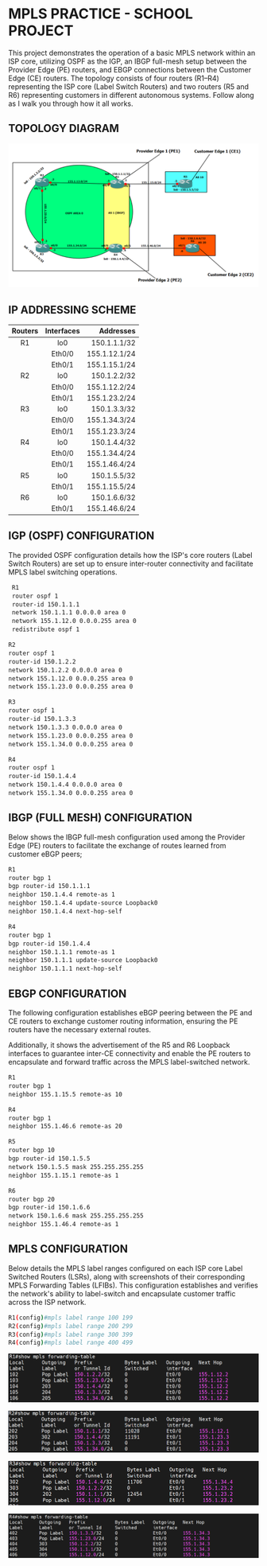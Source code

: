 
# MPLS PRACTICE - SCHOOL PROJECT

This project demonstrates the operation of a basic MPLS network within an ISP core, utilizing OSPF as the IGP, an IBGP full-mesh setup between the Provider Edge (PE) routers, and EBGP connections between the Customer Edge (CE) routers. The topology consists of four routers (R1–R4) representing the ISP core (Label Switch Routers) and two routers (R5 and R6) representing customers in different autonomous systems. Follow along as I walk you through how it all works.



## TOPOLOGY DIAGRAM


![](https://github.com/Olaide608/MPLS---School-Project-/blob/main/MPLS%20Topology%20Diagram.png)
## IP ADDRESSING SCHEME

| Routers | Interfaces | Addresses |
| :-----: | :------: | ----: |
| R1 | lo0 | 150.1.1.1/32 |
|    |  Eth0/0      |  155.1.12.1/24 |
|    |  Eth0/1      |  155.1.15.1/24 |
| R2 | lo0 | 150.1.2.2/32 |
|    |  Eth0/0      |  155.1.12.2/24 |
|    |  Eth0/1      |  155.1.23.2/24 |
| R3 | lo0 | 150.1.3.3/32 |
|    |  Eth0/0      |  155.1.34.3/24 |
|    |  Eth0/1      |  155.1.23.3/24 |
| R4 | lo0 | 150.1.4.4/32 |
|    |  Eth0/0      |  155.1.34.4/24 |
|    |  Eth0/1      |  155.1.46.4/24 |
| R5 | lo0 | 150.1.5.5/32 |
|    |  Eth0/1      |  155.1.15.5/24 |
| R6 | lo0 | 150.1.6.6/32 |
|    |  Eth0/1      |  155.1.46.6/24 |


## IGP (OSPF) CONFIGURATION

The provided OSPF configuration details how the ISP's core routers (Label Switch Routers) are set up to ensure inter-router connectivity and facilitate MPLS label switching operations.

```bash
 R1
 router ospf 1
 router-id 150.1.1.1
 network 150.1.1.1 0.0.0.0 area 0
 network 155.1.12.0 0.0.0.255 area 0
 redistribute ospf 1
 ```

 ```bash
 R2
 router ospf 1
 router-id 150.1.2.2
 network 150.1.2.2 0.0.0.0 area 0
 network 155.1.12.0 0.0.0.255 area 0
 network 155.1.23.0 0.0.0.255 area 0
 ```
 
  ```bash
 R3
 router ospf 1
 router-id 150.1.3.3
 network 150.1.3.3 0.0.0.0 area 0
 network 155.1.23.0 0.0.0.255 area 0
 network 155.1.34.0 0.0.0.255 area 0
 ```

  
  ```bash
 R4
router ospf 1
router-id 150.1.4.4
network 150.1.4.4 0.0.0.0 area 0
network 155.1.34.0 0.0.0.255 area 0
 ```


## IBGP (FULL MESH) CONFIGURATION

Below shows the IBGP full-mesh configuration used among the Provider Edge (PE) routers to facilitate the exchange of routes learned from customer eBGP peers;

 ```bash
 R1
router bgp 1
 bgp router-id 150.1.1.1
 neighbor 150.1.4.4 remote-as 1
 neighbor 150.1.4.4 update-source Loopback0
 neighbor 150.1.4.4 next-hop-self
 ```

  ```bash
R4
router bgp 1
 bgp router-id 150.1.4.4
 neighbor 150.1.1.1 remote-as 1
 neighbor 150.1.1.1 update-source Loopback0
 neighbor 150.1.1.1 next-hop-self
 ```

 
## EBGP CONFIGURATION

The following configuration establishes eBGP peering between the PE and CE routers to exchange customer routing information, ensuring the PE routers have the necessary external routes. 

Additionally, it shows the advertisement of the R5 and R6 Loopback interfaces to guarantee inter-CE connectivity and enable the PE routers to encapsulate and forward traffic across the MPLS label-switched network.

  ```bash
R1
router bgp 1
  neighbor 155.1.15.5 remote-as 10
 ```

   ```bash
R4
router bgp 1
  neighbor 155.1.46.6 remote-as 20
 ```

   ```bash
R5
router bgp 10
 bgp router-id 150.1.5.5
 network 150.1.5.5 mask 255.255.255.255
 neighbor 155.1.15.1 remote-as 1
 ```

   ```bash
R6
router bgp 20
 bgp router-id 150.1.6.6
 network 150.1.6.6 mask 255.255.255.255
 neighbor 155.1.46.4 remote-as 1
 ```
## MPLS CONFIGURATION

Below details the MPLS label ranges configured on each ISP core Label Switched Routers (LSRs), along with screenshots of their corresponding MPLS Forwarding Tables (LFIBs). This configuration establishes and verifies the network's ability to label-switch and encapsulate customer traffic across the ISP network.

   ```bash
R1(config)#mpls label range 100 199
R2(config)#mpls label range 200 299
R3(config)#mpls label range 300 399
R4(config)#mpls label range 400 499
 ```

![](https://github.com/Olaide608/MPLS---School-Project-/blob/main/R1%20MPLS%20Forwarding%20table.png)

![](https://github.com/Olaide608/MPLS---School-Project-/blob/main/R2%20MPLS%20Forwarding%20table.png)

![](https://github.com/Olaide608/MPLS---School-Project-/blob/main/R3%20MPLS%20Forwarding%20table.png)

![](https://github.com/Olaide608/MPLS---School-Project-/blob/main/R4%20MPLS%20Forwarding%20table.png)



